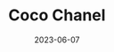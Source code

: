 ---
title: "Coco Chanel"
cc-type: person
born-on: 1883-09-19
date: 2023-06-07
died-on: 1971-01-10
hashtag: coco-chanel
tags:
  - French
  - fashion designer
  - human being
  - dead at the moment
---